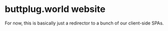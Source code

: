 # buttplug.world website

For now, this is basically just a redirector to a bunch of our
client-side SPAs.
